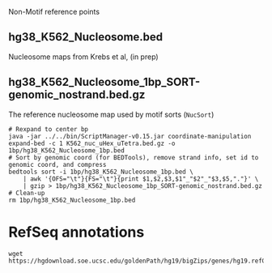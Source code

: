 Non-Motif reference points

## hg38_K562_Nucleosome.bed
Nucleosome maps from Krebs et al, (in prep)

## hg38_K562_Nucleosome_1bp_SORT-genomic_nostrand.bed.gz
The reference nucleosome map used by motif sorts (`NucSort`)
```
# Rexpand to center bp
java -jar ../../bin/ScriptManager-v0.15.jar coordinate-manipulation expand-bed -c 1 K562_nuc_uHex_uTetra.bed.gz -o 1bp/hg38_K562_Nucleosome_1bp.bed
# Sort by genomic coord (for BEDTools), remove strand info, set id to genomic coord, and compress
bedtools sort -i 1bp/hg38_K562_Nucleosome_1bp.bed \
    | awk '{OFS="\t"}{FS="\t"}{print $1,$2,$3,$1"_"$2"_"$3,$5,"."}' \
    | gzip > 1bp/hg38_K562_Nucleosome_1bp_SORT-genomic_nostrand.bed.gz
# Clean-up
rm 1bp/hg38_K562_Nucleosome_1bp.bed
```

# RefSeq annotations
```
wget https://hgdownload.soe.ucsc.edu/goldenPath/hg19/bigZips/genes/hg19.refGene.gtf.gz
```
